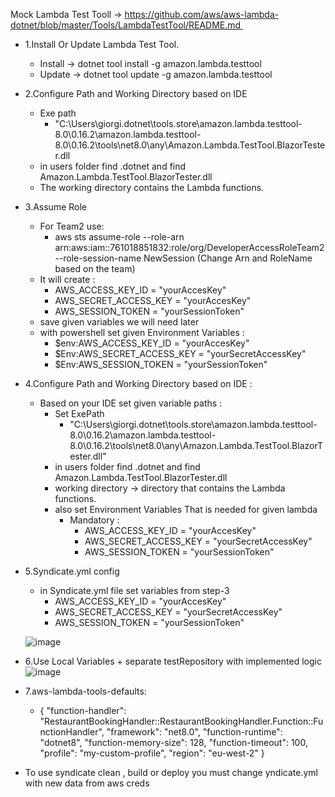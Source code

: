 Mock Lambda Test Tooll -> https://github.com/aws/aws-lambda-dotnet/blob/master/Tools/LambdaTestTool/README.md 
- 1.Install Or Update Lambda Test Tool.
    - Install -> dotnet tool install -g amazon.lambda.testtool
    - Update -> dotnet tool update -g amazon.lambda.testtool

- 2.Configure Path and Working Directory based on IDE 
  - Exe path
    - "C:\Users\giorgi\.dotnet\tools\.store\amazon.lambda.testtool-8.0\0.16.2\amazon.lambda.testtool-8.0\0.16.2\tools\net8.0\any\Amazon.Lambda.TestTool.BlazorTester.dll
  - in users folder find .dotnet and find Amazon.Lambda.TestTool.BlazorTester.dll
  - The working directory contains the Lambda functions.
- 3.Assume Role
  - For Team2 use:
     - aws sts assume-role --role-arn arn:aws:iam::761018851832:role/org/DeveloperAccessRoleTeam2 --role-session-name NewSession (Change Arn and RoleName based on the team)
  - It will create :
      - AWS_ACCESS_KEY_ID = "yourAccesKey"
      - AWS_SECRET_ACCESS_KEY = "yourAccesKey"
      - AWS_SESSION_TOKEN = "yourSessionToken"
  - save given variables we will need later
  - with powershell set given Environment Variables :
    - $env:AWS_ACCESS_KEY_ID = "yourAccesKey"
    - $Env:AWS_SECRET_ACCESS_KEY = "yourSecretAccessKey"
    - $Env:AWS_SESSION_TOKEN = "yourSessionToken"
- 4.Configure Path and Working Directory based on IDE :
  - Based on your IDE set given variable paths :
    - Set ExePath
      - "C:\Users\giorgi\.dotnet\tools\.store\amazon.lambda.testtool-8.0\0.16.2\amazon.lambda.testtool-8.0\0.16.2\tools\net8.0\any\Amazon.Lambda.TestTool.BlazorTester.dll" 
    - in users folder find .dotnet and find Amazon.Lambda.TestTool.BlazorTester.dll
    - working directory -> directory that contains the Lambda functions.
    - also set Environment Variables That is needed for given lambda
      - Mandatory :
        - AWS_ACCESS_KEY_ID = "yourAccesKey"
        - AWS_SECRET_ACCESS_KEY = "yourSecretAccessKey"
        - AWS_SESSION_TOKEN = "yourSessionToken"
- 5.Syndicate.yml config
  - in Syndicate.yml file set variables from step-3
      - AWS_ACCESS_KEY_ID = "yourAccesKey"
      - AWS_SECRET_ACCESS_KEY = "yourSecretAccessKey"
      - AWS_SESSION_TOKEN = "yourSessionToken"
   
        
  ![image](https://github.com/user-attachments/assets/64ca545f-e698-4281-8f90-d40d09b1a5ba)

- 6.Use Local Variables + separate testRepository with implemented logic
   ![image](https://github.com/user-attachments/assets/add4ee41-4f01-4bed-bb60-f13cd0b08580)

- 7.aws-lambda-tools-defaults:
    - {
      "function-handler": "RestaurantBookingHandler::RestaurantBookingHandler.Function::FunctionHandler",
      "framework": "net8.0",
      "function-runtime": "dotnet8",
      "function-memory-size": 128,
      "function-timeout": 100,
      "profile": "my-custom-profile",
      "region": "eu-west-2"
    }


- To use syndicate clean , build or deploy you must change yndicate.yml with new data from aws creds
